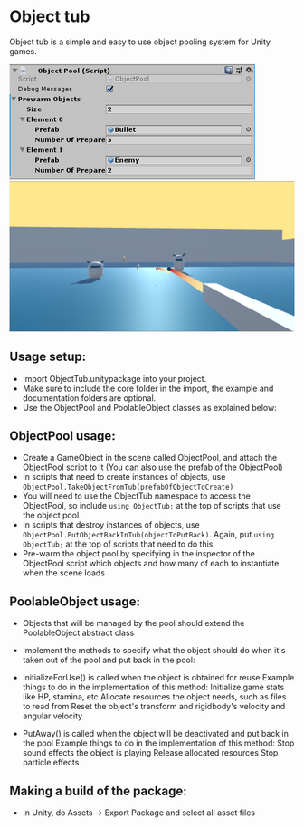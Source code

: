 # Object tub
Object tub is a simple and easy to use object pooling system for Unity games.

![Screenshot](Images/InspectorCap.PNG)
![Screenshot](Images/GameCap.PNG)

## Usage setup:
- Import ObjectTub.unitypackage into your project.
- Make sure to include the core folder in the import, the example and documentation folders are optional.
- Use the ObjectPool and PoolableObject classes as explained below:

## ObjectPool usage:
- Create a GameObject in the scene called ObjectPool, and attach the ObjectPool script to it (You can also use the prefab of the ObjectPool)
- In scripts that need to create instances of objects, use `ObjectPool.TakeObjectFromTub(prefabOfObjectToCreate)`
 - You will need to use the ObjectTub namespace to access the ObjectPool, so include `using ObjectTub;` at the top of scripts that use the object pool
- In scripts that destroy instances of objects, use `ObjectPool.PutObjectBackInTub(objectToPutBack)`. Again, put `using ObjectTub;` at the top of scripts that need to do this
- Pre-warm the object pool by specifying in the inspector of the ObjectPool script which objects and how many of each to instantiate when the scene loads

## PoolableObject usage:
- Objects that will be managed by the pool should extend the PoolableObject abstract class
- Implement the methods to specify what the object should do when it's taken out of the pool and put back in the pool:

 - InitializeForUse() is called when the object is obtained for reuse
        		Example things to do in the implementation of this method:
        			Initialize game stats like HP, stamina, etc
        			Allocate resources the object needs, such as files to read from
        			Reset the object's transform and rigidbody's velocity and angular velocity
 - PutAway() is called when the object will be deactivated and put back in the pool
        		Example things to do in the implementation of this method:
              			Stop sound effects the object is playing
              			Release allocated resources
              			Stop particle effects
						
## Making a build of the package:
- In Unity, do Assets -> Export Package and select all asset files
